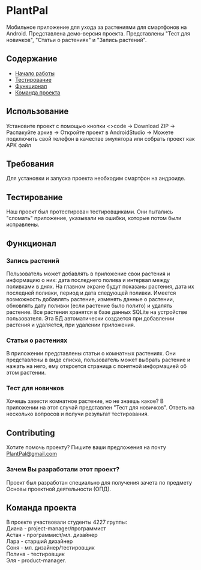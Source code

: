 # PlantPal
Мобильное приложение для ухода за растениями для смартфонов на Android. Представлена демо-версия проекта. Представлены "Тест для новичков", "Статьи о растениях" и "Запись растений".

## Содержание
- [Начало работы](#начало-работы)
- [Тестирование](#тестирование)
- [Функционал](#функционал)
- [Команда проекта](#команда-проекта)

## Использование
Установите проект с помощью кнопки <>code -> Download ZIP ->
Распакуйте архив -> 
Откройте проект в AndroidStudio ->
Можете подключить свой телефон в качестве эмулятора или собрать проект как APK файл

## Требования
Для установки и запуска проекта необходим смартфон на андроиде.

## Тестирование
Наш проект был протестирован тестировщиками. Они пытались "сломать" приложение, указывали на ошибки, которые потом были исправлены.

## Функционал
### Запись растений
Пользователь может добавлять в приложение свои растения и информацию о них: дата последнего полива и интервал между поливками в днях. На главном экране будут показаны растения, дата их последней поливки, период и дата следующей поливки.
Имеется возможность добавлять растение, изменять данные о растении, обновлять дату поливки (если растение было полито) и удалять растение.
Все растения хранятся в базе данных SQLite на устройстве пользователя. Эта БД автоматически создается при добавлении растения и удаляется, при удалении приложения.

### Статьи о растениях
В приложении представлены статьи о комнатных растениях. Они представлены в виде списка, пользователь может выбрать растение и нажать на него, ему откроется страница с понятной информацией об этом растении.

### Тест для новичков
Хочешь завести комнатное растение, но не знаешь какое? В приложении на этот случай представлен "Тест для новичков". Ответь на несколько вопросов и получи результат тестирования.

## Contributing
Хотите помочь проекту? Пишите ваши предложения на почту PlantPal@gmail.com


### Зачем Вы разработали этот проект?
Проект был разработан специально для получения зачета по предмету Основы проектной деятельности (ОПД).

## Команда проекта
В проекте участвовали студенты 4227 группы:<br/>
Диана - project-manager/программист<br/>
Астан - программист/мл. дизайнер<br/>
Лара - старший дизайнер<br/>
Соня - мл. дизайнер/тестировщик<br/>
Полина - тестировщик<br/>
Эля - product-manager.<br/>
